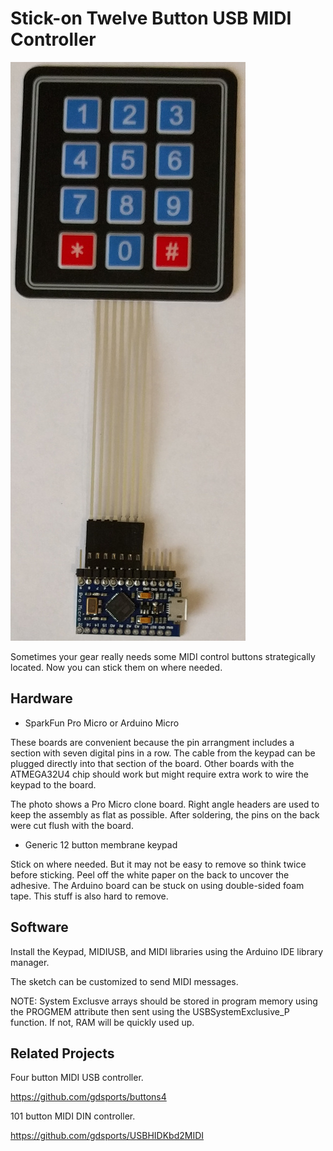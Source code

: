 # Stick-on Twelve Button USB MIDI Controller

![Twelve button USB MIDI controller](./images/buttons12.jpg)

Sometimes your gear really needs some MIDI control buttons strategically
located. Now you can stick them on where needed.

## Hardware

* SparkFun Pro Micro or Arduino Micro

These boards are convenient because the pin arrangment includes a section with
seven digital pins in a row. The cable from the keypad can be plugged directly into
that section of the board. Other boards with the ATMEGA32U4 chip should work
but might require extra work to wire the keypad to the board.

The photo shows a Pro Micro clone board. Right angle headers are used to keep
the assembly as flat as possible. After soldering, the pins on the back were
cut flush with the board.

* Generic 12 button membrane keypad

Stick on where needed. But it may not be easy to remove so think twice before
sticking. Peel off the white paper on the back to uncover the adhesive. The
Arduino board can be stuck on using double-sided foam tape. This stuff is also
hard to remove.

## Software

Install the Keypad, MIDIUSB, and MIDI libraries using the Arduino IDE library
manager.

The sketch can be customized to send MIDI messages.

NOTE: System Exclusve arrays should be stored in program memory using the
PROGMEM attribute then sent using the USBSystemExclusive_P function. If not,
RAM will be quickly used up.

## Related Projects

Four button MIDI USB controller.

https://github.com/gdsports/buttons4

101 button MIDI DIN controller.

https://github.com/gdsports/USBHIDKbd2MIDI
